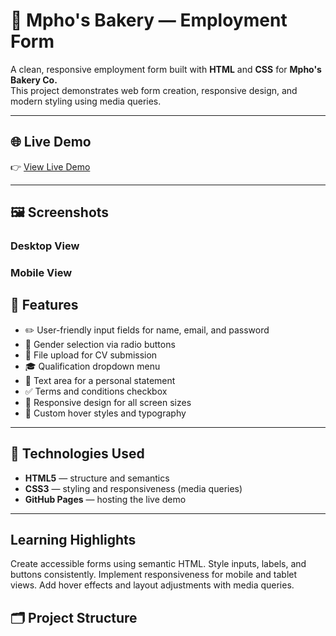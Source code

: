 # 🍞 Mpho's Bakery — Employment Form

A clean, responsive employment form built with **HTML** and **CSS** for **Mpho's Bakery Co.**  
This project demonstrates web form creation, responsive design, and modern styling using media queries.

---

## 🌐 Live Demo

👉 [View Live Demo](https://crackedphos.github.io/mphos-bakery-employment-form/)

---

## 🖼️ Screenshots

### Desktop View


### Mobile View


## 🧱 Features

- ✏️ User-friendly input fields for name, email, and password  
- 🧍 Gender selection via radio buttons  
- 📎 File upload for CV submission  
- 🎓 Qualification dropdown menu  
- 💬 Text area for a personal statement  
- ✅ Terms and conditions checkbox  
- 💚 Responsive design for all screen sizes  
- 🌈 Custom hover styles and typography  

---

## 🧩 Technologies Used

- **HTML5** — structure and semantics  
- **CSS3** — styling and responsiveness (media queries)  
- **GitHub Pages** — hosting the live demo  

---
## Learning Highlights

Create accessible forms using semantic HTML.
Style inputs, labels, and buttons consistently.
Implement responsiveness for mobile and tablet views.
Add hover effects and layout adjustments with media queries.

## 🗂️ Project Structure

